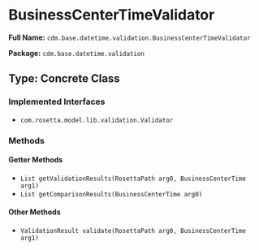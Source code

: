 # BusinessCenterTimeValidator

**Full Name:** `cdm.base.datetime.validation.BusinessCenterTimeValidator`

**Package:** `cdm.base.datetime.validation`

## Type: Concrete Class

### Implemented Interfaces

- `com.rosetta.model.lib.validation.Validator`

### Methods

#### Getter Methods

- `List getValidationResults(RosettaPath arg0, BusinessCenterTime arg1)`
- `List getComparisonResults(BusinessCenterTime arg0)`

#### Other Methods

- `ValidationResult validate(RosettaPath arg0, BusinessCenterTime arg1)`

